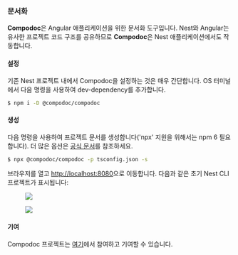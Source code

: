 ### 문서화

**Compodoc**은 Angular 애플리케이션을 위한 문서화 도구입니다. Nest와 Angular는 유사한 프로젝트 코드 구조를 공유하므로 **Compodoc**은 Nest 애플리케이션에서도 작동합니다.

#### 설정

기존 Nest 프로젝트 내에서 Compodoc을 설정하는 것은 매우 간단합니다. OS 터미널에서 다음 명령을 사용하여 dev-dependency를 추가합니다.

```bash
$ npm i -D @compodoc/compodoc
```

#### 생성

다음 명령을 사용하여 프로젝트 문서를 생성합니다('npx' 지원을 위해서는 npm 6 필요합니다). 더 많은 옵션은 [공식 문서](https://compodoc.app/guides/usage.html)를 참조하세요.

```bash
$ npx @compodoc/compodoc -p tsconfig.json -s
```

브라우저를 열고 [http://localhost:8080](http://localhost:8080)으로 이동합니다. 다음과 같은 초기 Nest CLI 프로젝트가 표시됩니다:

<figure><img src="/assets/documentation-compodoc-1.jpg" /></figure>
<figure><img src="/assets/documentation-compodoc-2.jpg" /></figure>

#### 기여

Compodoc 프로젝트는 [여기](https://github.com/compodoc/compodoc)에서 참여하고 기여할 수 있습니다.
